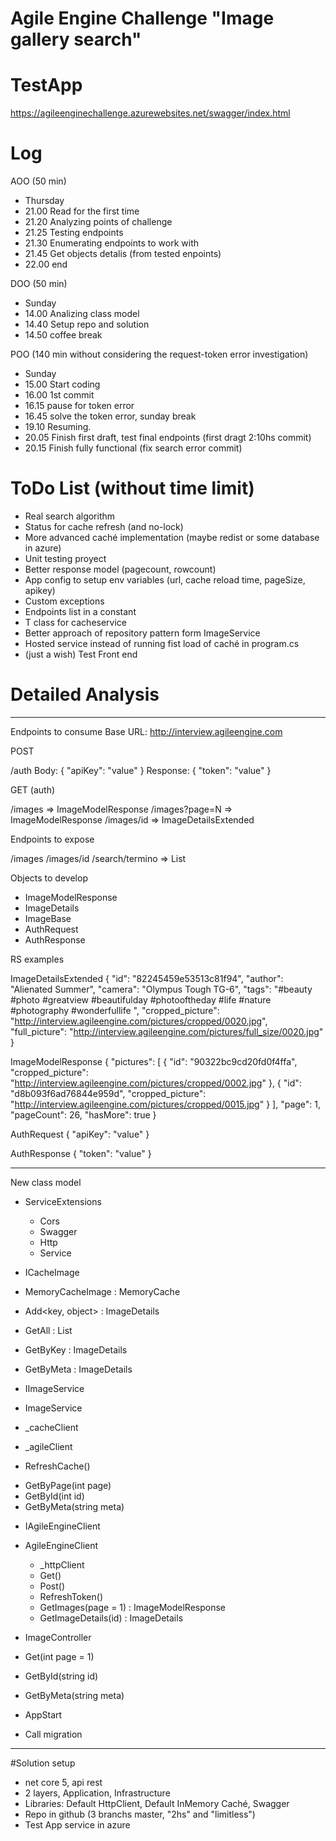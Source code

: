# Agile Engine Challenge "Image gallery search"

# TestApp
https://agileenginechallenge.azurewebsites.net/swagger/index.html

# Log

AOO (50 min)
 - Thursday
 - 21.00 Read for the first time
 - 21.20 Analyzing points of challenge
 - 21.25 Testing endpoints
 - 21.30 Enumerating endpoints to work with
 - 21.45 Get objects detalis (from tested enpoints)
 - 22.00 end

DOO (50 min)
 - Sunday
 - 14.00 Analizing class model
 - 14.40 Setup repo and solution
 - 14.50 coffee break

POO (140 min without considering the request-token error investigation)
 - Sunday
 - 15.00 Start coding
 - 16.00 1st commit
 - 16.15 pause for token error
 - 16.45 solve the token error, sunday break
 - 19.10 Resuming.
 - 20.05 Finish first draft, test final endpoints (first dragt 2:10hs commit)
 - 20.15 Finish fully functional (fix search error commit)

# ToDo List (without time limit)
- Real search algorithm
- Status for cache refresh (and no-lock)
- More advanced caché implementation (maybe redist or some database in azure)
- Unit testing proyect
- Better response model (pagecount, rowcount)
- App config to setup env variables (url, cache reload time, pageSize, apikey)
- Custom exceptions
- Endpoints list in a constant
- T class for cacheservice
- Better approach of repository pattern form ImageService
- Hosted service instead of running fist load of caché in program.cs
- (just a wish) Test Front end

# Detailed Analysis

**********************************************************************************
Endpoints to consume
Base URL: http://interview.agileengine.com

POST

/auth
Body: { "apiKey": "value" }
Response: { "token": "value" }


GET (auth)

/images => ImageModelResponse
/images?page=N => ImageModelResponse
/images/id => ImageDetailsExtended


Endpoints to expose

/images
/images/id
/search/termino => List<ImageDetailsExtended>


Objects to develop

- ImageModelResponse
- ImageDetails
- ImageBase
- AuthRequest
- AuthResponse


RS examples

ImageDetailsExtended
{
    "id": "82245459e53513c81f94",
    "author": "Alienated Summer",
    "camera": "Olympus Tough TG-6",
    "tags": "#beauty #photo #greatview #beautifulday #photooftheday #life #nature #photography #wonderfullife ",
    "cropped_picture": "http://interview.agileengine.com/pictures/cropped/0020.jpg",
    "full_picture": "http://interview.agileengine.com/pictures/full_size/0020.jpg"
}

ImageModelResponse
{
    "pictures": [
        {
            "id": "90322bc9cd20fd0f4ffa",
            "cropped_picture": "http://interview.agileengine.com/pictures/cropped/0002.jpg"
        },
        {
            "id": "d8b093f6ad76844e959d",
            "cropped_picture": "http://interview.agileengine.com/pictures/cropped/0015.jpg"
        }
    ],
    "page": 1,
    "pageCount": 26,
    "hasMore": true
}

AuthRequest
{ "apiKey": "value" }

AuthResponse
{ "token": "value" }

**************************************************************

New class model

- ServiceExtensions
  - Cors
  - Swagger
  - Http
  - Service

- ICacheImage
- MemoryCacheImage : MemoryCache
 - Add<key, object> : ImageDetails
 - GetAll : List<ImageDetails>
 - GetByKey : ImageDetails
 - GetByMeta : ImageDetails

 
- IImageService
- ImageService
 - _cacheClient
 - _agileClient
 - RefreshCache()
 + GetByPage(int page)
 + GetById(int id)
 + GetByMeta(string meta)

- IAgileEngineClient
- AgileEngineClient
  - _httpClient
  - Get()
  - Post()
  - RefreshToken()
  + GetImages(page = 1) : ImageModelResponse
  + GetImageDetails(id) : ImageDetails

- ImageController
 - Get(int page = 1)
 - GetById(string id)
 - GetByMeta(string meta)

- AppStart
 - Call migration

*****************************************************************

#Solution setup

- net core 5, api rest
- 2 layers, Application, Infrastructure
- Libraries: Default HttpClient, Default InMemory Caché, Swagger
- Repo in github (3 branchs master, "2hs" and "limitless")
- Test App service in azure
